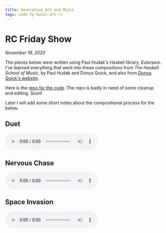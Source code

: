 ```yaml
---
title: Generative Art and Music 
tags: code fp music art rc
---
```


# RC Friday Show

*November 19, 2020* 

The pieces below were written using Paul Hudak's Haskell library, *Euterpea*.
I've learned everything that went into these compositions from *The Haskell School of Music*,
by Paul Hudak and Donya Quick, and also from [Donya Quick's website](http://donyaquick.com/).

Here is the [repo for the code](https://github.com/jxxcarlson/euterpea-exercises).  The 
repo is badly in need of some cleanup and editing.  Soon!


Later I will add some short notes about the compositional process for the below.


## Duet

<audio controls>
  <source src="/audio/duet.mp3" type="audio/mpeg">
  Your browser does not support the audio element.
</audio>

## Nervous Chase

 <audio controls>
  <source src="/audio/nervousChase.mp3" type="audio/mpeg">
  Your browser does not support the audio element.
</audio>

## Space Invasion

<audio controls>
  <source src="/audio/spaceInvasion.mp3" type="audio/mpeg">
  Your browser does not support the audio element.
</audio>


